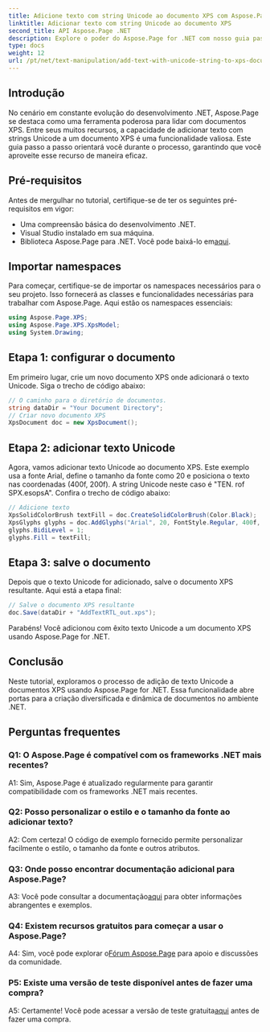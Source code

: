 ```yaml
---
title: Adicione texto com string Unicode ao documento XPS com Aspose.Page
linktitle: Adicionar texto com string Unicode ao documento XPS
second_title: API Aspose.Page .NET
description: Explore o poder do Aspose.Page for .NET com nosso guia passo a passo sobre como adicionar texto Unicode a documentos XPS.
type: docs
weight: 12
url: /pt/net/text-manipulation/add-text-with-unicode-string-to-xps-document/
---
```

## Introdução

No cenário em constante evolução do desenvolvimento .NET, Aspose.Page se destaca como uma ferramenta poderosa para lidar com documentos XPS. Entre seus muitos recursos, a capacidade de adicionar texto com strings Unicode a um documento XPS é uma funcionalidade valiosa. Este guia passo a passo orientará você durante o processo, garantindo que você aproveite esse recurso de maneira eficaz.

## Pré-requisitos

Antes de mergulhar no tutorial, certifique-se de ter os seguintes pré-requisitos em vigor:

- Uma compreensão básica do desenvolvimento .NET.
- Visual Studio instalado em sua máquina.
-  Biblioteca Aspose.Page para .NET. Você pode baixá-lo em[aqui](https://releases.aspose.com/page/net/).

## Importar namespaces

Para começar, certifique-se de importar os namespaces necessários para o seu projeto. Isso fornecerá as classes e funcionalidades necessárias para trabalhar com Aspose.Page. Aqui estão os namespaces essenciais:

```csharp
using Aspose.Page.XPS;
using Aspose.Page.XPS.XpsModel;
using System.Drawing;
```

## Etapa 1: configurar o documento

Em primeiro lugar, crie um novo documento XPS onde adicionará o texto Unicode. Siga o trecho de código abaixo:

```csharp
// O caminho para o diretório de documentos.
string dataDir = "Your Document Directory";
// Criar novo documento XPS
XpsDocument doc = new XpsDocument();
```

## Etapa 2: adicionar texto Unicode

Agora, vamos adicionar texto Unicode ao documento XPS. Este exemplo usa a fonte Arial, define o tamanho da fonte como 20 e posiciona o texto nas coordenadas (400f, 200f). A string Unicode neste caso é "TEN. rof SPX.esopsA". Confira o trecho de código abaixo:

```csharp
// Adicione texto
XpsSolidColorBrush textFill = doc.CreateSolidColorBrush(Color.Black);
XpsGlyphs glyphs = doc.AddGlyphs("Arial", 20, FontStyle.Regular, 400f, 200f, "TEN. rof SPX.esopsA");
glyphs.BidiLevel = 1;
glyphs.Fill = textFill;
```

## Etapa 3: salve o documento

Depois que o texto Unicode for adicionado, salve o documento XPS resultante. Aqui está a etapa final:

```csharp
// Salve o documento XPS resultante
doc.Save(dataDir + "AddTextRTL_out.xps");
```

Parabéns! Você adicionou com êxito texto Unicode a um documento XPS usando Aspose.Page for .NET.

## Conclusão

Neste tutorial, exploramos o processo de adição de texto Unicode a documentos XPS usando Aspose.Page for .NET. Essa funcionalidade abre portas para a criação diversificada e dinâmica de documentos no ambiente .NET.

## Perguntas frequentes

### Q1: O Aspose.Page é compatível com os frameworks .NET mais recentes?

A1: Sim, Aspose.Page é atualizado regularmente para garantir compatibilidade com os frameworks .NET mais recentes.

### Q2: Posso personalizar o estilo e o tamanho da fonte ao adicionar texto?

A2: Com certeza! O código de exemplo fornecido permite personalizar facilmente o estilo, o tamanho da fonte e outros atributos.

### Q3: Onde posso encontrar documentação adicional para Aspose.Page?

 A3: Você pode consultar a documentação[aqui](https://reference.aspose.com/page/net/) para obter informações abrangentes e exemplos.

### Q4: Existem recursos gratuitos para começar a usar o Aspose.Page?

 A4: Sim, você pode explorar o[Fórum Aspose.Page](https://forum.aspose.com/c/page/39) para apoio e discussões da comunidade.

### P5: Existe uma versão de teste disponível antes de fazer uma compra?

 A5: Certamente! Você pode acessar a versão de teste gratuita[aqui](https://releases.aspose.com/) antes de fazer uma compra.